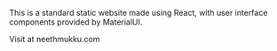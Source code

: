 This is a standard static website made using React, with user interface components provided by MaterialUI.

Visit at neethmukku.com
